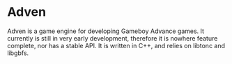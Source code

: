 # Adven
Adven is a game engine for developing Gameboy Advance games. It currently is still in very early development, therefore it is nowhere feature complete, nor has a stable API. It is written in C++, and relies on libtonc and libgbfs.
